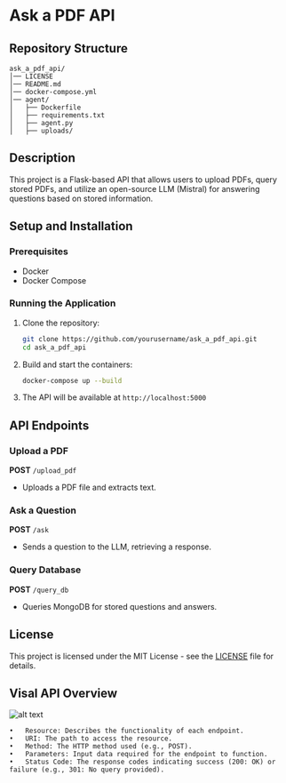 # Ask a PDF API

## Repository Structure
```
ask_a_pdf_api/
│── LICENSE
│── README.md
│── docker-compose.yml
│── agent/
│   ├── Dockerfile
│   ├── requirements.txt
│   ├── agent.py
│   ├── uploads/  
```

## Description
This project is a Flask-based API that allows users to upload PDFs, query stored PDFs, and utilize an open-source LLM (Mistral) for answering questions based on stored information.

## Setup and Installation
### Prerequisites
- Docker
- Docker Compose

### Running the Application
1. Clone the repository:
   ```sh
   git clone https://github.com/yourusername/ask_a_pdf_api.git
   cd ask_a_pdf_api
   ```
2. Build and start the containers:
   ```sh
   docker-compose up --build
   ```
3. The API will be available at `http://localhost:5000`

## API Endpoints
### Upload a PDF
**POST** `/upload_pdf`
- Uploads a PDF file and extracts text.

### Ask a Question
**POST** `/ask`
- Sends a question to the LLM, retrieving a response.

### Query Database
**POST** `/query_db`
- Queries MongoDB for stored questions and answers.

## License
This project is licensed under the MIT License - see the [LICENSE](LICENSE) file for details.

## Visal API Overview

![alt text](https://github.com/syntaxai-lab/ask_a_pdf_api/blob/main/Screenshot%202025-02-05%20at%207.27.02%E2%80%AFPM.png?raw=true)

	•	Resource: Describes the functionality of each endpoint.
	•	URI: The path to access the resource.
	•	Method: The HTTP method used (e.g., POST).
	•	Parameters: Input data required for the endpoint to function.
	•	Status Code: The response codes indicating success (200: OK) or failure (e.g., 301: No query provided).
